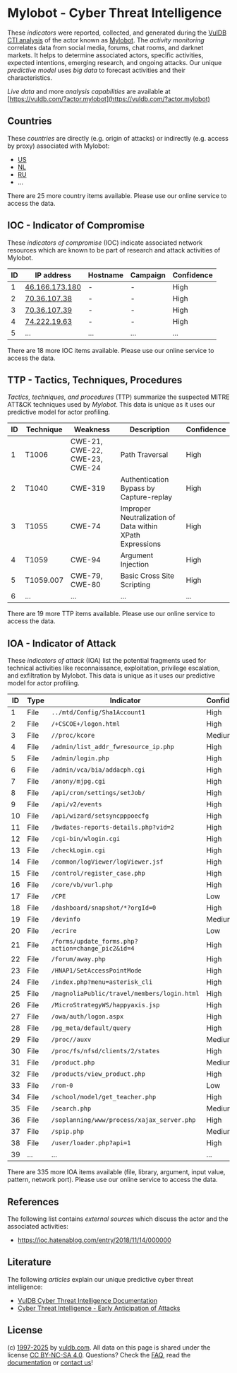 # Mylobot - Cyber Threat Intelligence

These _indicators_ were reported, collected, and generated during the [VulDB CTI analysis](https://vuldb.com/?kb.cti) of the actor known as [Mylobot](https://vuldb.com/?actor.mylobot). The _activity monitoring_ correlates data from social media, forums, chat rooms, and darknet markets. It helps to determine associated actors, specific activities, expected intentions, emerging research, and ongoing attacks. Our unique _predictive model_ uses _big data_ to forecast activities and their characteristics.

_Live data_ and more _analysis capabilities_ are available at [https://vuldb.com/?actor.mylobot](https://vuldb.com/?actor.mylobot)

## Countries

These _countries_ are directly (e.g. origin of attacks) or indirectly (e.g. access by proxy) associated with Mylobot:

* [US](https://vuldb.com/?country.us)
* [NL](https://vuldb.com/?country.nl)
* [RU](https://vuldb.com/?country.ru)
* ...

There are 25 more country items available. Please use our online service to access the data.

## IOC - Indicator of Compromise

These _indicators of compromise_ (IOC) indicate associated network resources which are known to be part of research and attack activities of Mylobot.

ID | IP address | Hostname | Campaign | Confidence
-- | ---------- | -------- | -------- | ----------
1 | [46.166.173.180](https://vuldb.com/?ip.46.166.173.180) | - | - | High
2 | [70.36.107.38](https://vuldb.com/?ip.70.36.107.38) | - | - | High
3 | [70.36.107.39](https://vuldb.com/?ip.70.36.107.39) | - | - | High
4 | [74.222.19.63](https://vuldb.com/?ip.74.222.19.63) | - | - | High
5 | ... | ... | ... | ...

There are 18 more IOC items available. Please use our online service to access the data.

## TTP - Tactics, Techniques, Procedures

_Tactics, techniques, and procedures_ (TTP) summarize the suspected MITRE ATT&CK techniques used by _Mylobot_. This data is unique as it uses our predictive model for actor profiling.

ID | Technique | Weakness | Description | Confidence
-- | --------- | -------- | ----------- | ----------
1 | T1006 | CWE-21, CWE-22, CWE-23, CWE-24 | Path Traversal | High
2 | T1040 | CWE-319 | Authentication Bypass by Capture-replay | High
3 | T1055 | CWE-74 | Improper Neutralization of Data within XPath Expressions | High
4 | T1059 | CWE-94 | Argument Injection | High
5 | T1059.007 | CWE-79, CWE-80 | Basic Cross Site Scripting | High
6 | ... | ... | ... | ...

There are 19 more TTP items available. Please use our online service to access the data.

## IOA - Indicator of Attack

These _indicators of attack_ (IOA) list the potential fragments used for technical activities like reconnaissance, exploitation, privilege escalation, and exfiltration by Mylobot. This data is unique as it uses our predictive model for actor profiling.

ID | Type | Indicator | Confidence
-- | ---- | --------- | ----------
1 | File | `../mtd/Config/Sha1Account1` | High
2 | File | `/+CSCOE+/logon.html` | High
3 | File | `//proc/kcore` | Medium
4 | File | `/admin/list_addr_fwresource_ip.php` | High
5 | File | `/admin/login.php` | High
6 | File | `/admin/vca/bia/addacph.cgi` | High
7 | File | `/anony/mjpg.cgi` | High
8 | File | `/api/cron/settings/setJob/` | High
9 | File | `/api/v2/events` | High
10 | File | `/api/wizard/setsyncpppoecfg` | High
11 | File | `/bwdates-reports-details.php?vid=2` | High
12 | File | `/cgi-bin/wlogin.cgi` | High
13 | File | `/checkLogin.cgi` | High
14 | File | `/common/logViewer/logViewer.jsf` | High
15 | File | `/control/register_case.php` | High
16 | File | `/core/vb/vurl.php` | High
17 | File | `/CPE` | Low
18 | File | `/dashboard/snapshot/*?orgId=0` | High
19 | File | `/devinfo` | Medium
20 | File | `/ecrire` | Low
21 | File | `/forms/update_forms.php?action=change_pic2&id=4` | High
22 | File | `/forum/away.php` | High
23 | File | `/HNAP1/SetAccessPointMode` | High
24 | File | `/index.php?menu=asterisk_cli` | High
25 | File | `/magnoliaPublic/travel/members/login.html` | High
26 | File | `/MicroStrategyWS/happyaxis.jsp` | High
27 | File | `/owa/auth/logon.aspx` | High
28 | File | `/pg_meta/default/query` | High
29 | File | `/proc//auxv` | Medium
30 | File | `/proc/fs/nfsd/clients/2/states` | High
31 | File | `/product.php` | Medium
32 | File | `/products/view_product.php` | High
33 | File | `/rom-0` | Low
34 | File | `/school/model/get_teacher.php` | High
35 | File | `/search.php` | Medium
36 | File | `/soplanning/www/process/xajax_server.php` | High
37 | File | `/spip.php` | Medium
38 | File | `/user/loader.php?api=1` | High
39 | ... | ... | ...

There are 335 more IOA items available (file, library, argument, input value, pattern, network port). Please use our online service to access the data.

## References

The following list contains _external sources_ which discuss the actor and the associated activities:

* https://ioc.hatenablog.com/entry/2018/11/14/000000

## Literature

The following _articles_ explain our unique predictive cyber threat intelligence:

* [VulDB Cyber Threat Intelligence Documentation](https://vuldb.com/?kb.cti)
* [Cyber Threat Intelligence - Early Anticipation of Attacks](https://www.scip.ch/en/?labs.20201022)

## License

(c) [1997-2025](https://vuldb.com/?kb.changelog) by [vuldb.com](https://vuldb.com/?kb.about). All data on this page is shared under the license [CC BY-NC-SA 4.0](https://creativecommons.org/licenses/by-nc-sa/4.0/). Questions? Check the [FAQ](https://vuldb.com/?kb.faq), read the [documentation](https://vuldb.com/?kb) or [contact us](https://vuldb.com/?contact)!

